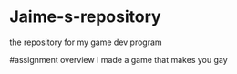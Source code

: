 # Jaime-s-repository
the repository for my game dev program

#assignment overview
I made a game that makes you gay
